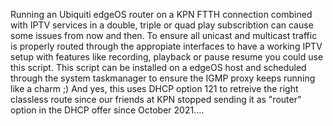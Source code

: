 Running an Ubiquiti edgeOS router on a KPN FTTH connection combined with IPTV services in a double, triple or quad play subscribtion can cause some issues from now and then.
To ensure all unicast and multicast traffic is properly routed through the appropiate interfaces to have a working IPTV setup with features like recording, playback or pause resume you could use this script.
This script can be installed on a edgeOS host and scheduled through the system taskmanager to ensure the IGMP proxy keeps running like a charm ;)
And yes, this uses DHCP option 121 to retreive the right classless route since our friends at KPN stopped sending it as "router" option in the DHCP offer since October 2021....
